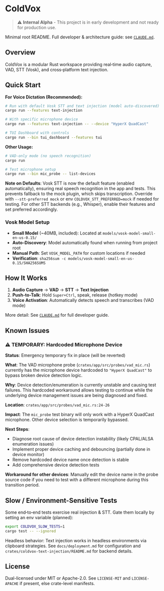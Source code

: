 # ColdVox

> ⚠️ **Internal Alpha** - This project is in early development and not ready for production use.

Minimal root README. Full developer & architecture guide: see [`CLAUDE.md`](CLAUDE.md).

## Overview
ColdVox is a modular Rust workspace providing real‑time audio capture, VAD, STT (Vosk), and cross‑platform text injection.

## Quick Start

**For Voice Dictation (Recommended):**
```bash
# Run with default Vosk STT and text injection (model auto-discovered)
cargo run --features text-injection

# With specific microphone device
cargo run --features text-injection -- --device "HyperX QuadCast"

# TUI Dashboard with controls
cargo run --bin tui_dashboard --features tui
```

**Other Usage:**
```bash
# VAD-only mode (no speech recognition)
cargo run

# Test microphone setup
cargo run --bin mic_probe -- list-devices
```

**Note on Defaults**: Vosk STT is now the default feature (enabled automatically), ensuring real speech recognition in the app and tests. This prevents fallback to the mock plugin, which skips transcription. Override with `--stt-preferred mock` or env `COLDVOX_STT_PREFERRED=mock` if needed for testing. For other STT backends (e.g., Whisper), enable their features and set preferred accordingly.

### Vosk Model Setup
- **Small Model** (~40MB, included): Located at `models/vosk-model-small-en-us-0.15/`
- **Auto-Discovery**: Model automatically found when running from project root
- **Manual Path**: Set `VOSK_MODEL_PATH` for custom locations if needed
- **Verification**: `sha256sum -c models/vosk-model-small-en-us-0.15/SHA256SUMS`

## How It Works
1. **Audio Capture** → **VAD** → **STT** → **Text Injection**
2. **Push-to-Talk**: Hold `Super+Ctrl`, speak, release (hotkey mode)
3. **Voice Activation**: Automatically detects speech and transcribes (VAD mode)

More detail: See [`CLAUDE.md`](CLAUDE.md) for full developer guide.

## Known Issues

### ⚠️ TEMPORARY: Hardcoded Microphone Device
**Status**: Emergency temporary fix in place (will be reverted)

**What**: The VAD microphone probe (`crates/app/src/probes/vad_mic.rs`) currently has the microphone device hardcoded to `"HyperX QuadCast"` to bypass broken device detection logic.

**Why**: Device detection/enumeration is currently unstable and causing test failures. This hardcoded workaround allows testing to continue while the underlying device management issues are being diagnosed and fixed.

**Location**: `crates/app/src/probes/vad_mic.rs:24-26`

**Impact**: The `mic_probe` test binary will only work with a HyperX QuadCast microphone. Other device selection is temporarily bypassed.

**Next Steps**: 
- Diagnose root cause of device detection instability (likely CPAL/ALSA enumeration issues)
- Implement proper device caching and debouncing (partially done in device monitor)
- Remove hardcoded device name once detection is stable
- Add comprehensive device detection tests

**Workaround for other devices**: Manually edit the device name in the probe source code if you need to test with a different microphone during this transition period.

## Slow / Environment-Sensitive Tests
Some end‑to‑end tests exercise real injection & STT. Gate them locally by setting an env variable (planned):
```bash
export COLDVOX_SLOW_TESTS=1
cargo test -- --ignored
```
Headless behavior: Text injection works in headless environments via clipboard strategies. See `docs/deployment.md` for configuration and `crates/coldvox-text-injection/README.md` for backend details.

## License
Dual-licensed under MIT or Apache-2.0. See `LICENSE-MIT` and `LICENSE-APACHE` if present, else crate-level manifests.
